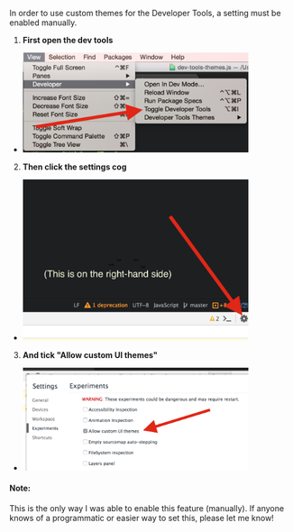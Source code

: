 In order to use custom themes for the Developer Tools, a setting must be enabled manually.

1. **First open the dev tools**

  - <img src="1.png" width="400">

2. **Then click the settings cog**

  - <img src="2.png" width="400">

3. **And tick "Allow custom UI themes"**

 - <img src="3.png" width="400">

#### Note:
This is the only way I was able to enable this feature (manually).
If anyone knows of a programmatic or easier way to set this, please let me know!
